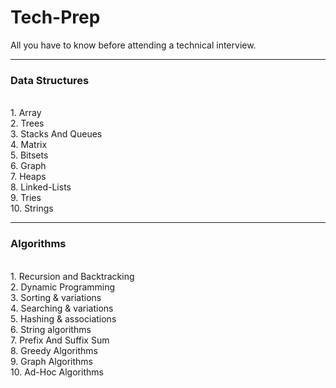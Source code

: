 # Tech-Prep
All you have to know before attending a technical interview. <br><hr>
  <h3>Data Structures</h3><br>
    1. Array<br>
    2. Trees<br>
    3. Stacks And Queues<br>
    4. Matrix<br>
    5. Bitsets<br>
    6. Graph<br>
    7. Heaps<br>
    8. Linked-Lists<br>
    9. Tries<br>
    10. Strings<br>
  <hr>
  <h3>Algorithms</h3><br>
    1. Recursion and Backtracking<br>
    2. Dynamic Programming<br>
    3. Sorting & variations<br>
    4. Searching & variations<br>
    5. Hashing & associations<br>
    6. String algorithms<br>
    7. Prefix And Suffix Sum<br>
    8. Greedy Algorithms<br>
    9. Graph Algorithms<br>
    10. Ad-Hoc Algorithms<br>
